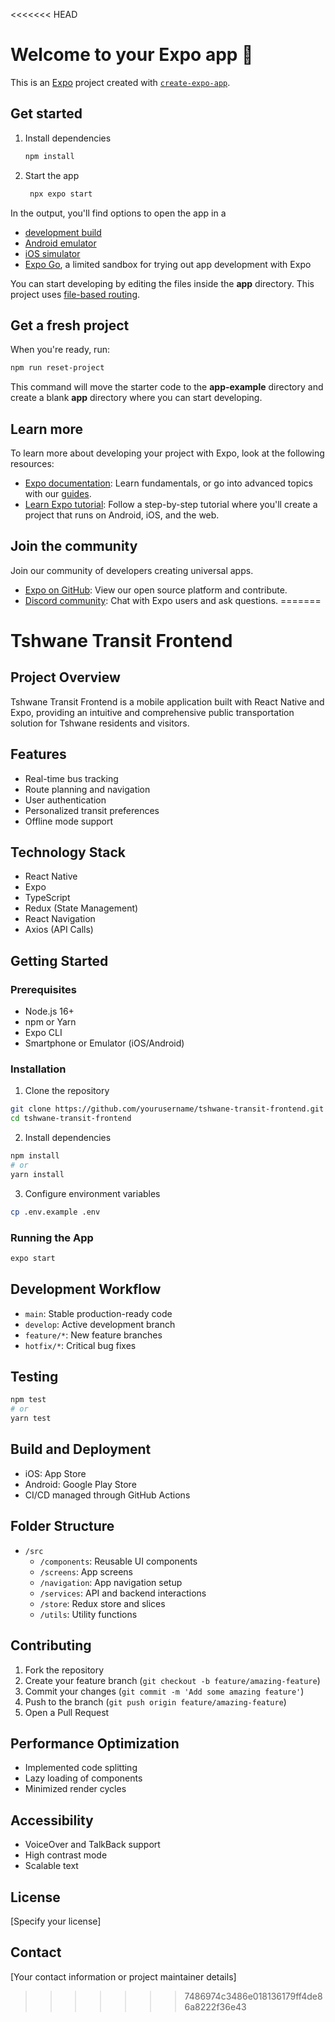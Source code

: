<<<<<<< HEAD
# Welcome to your Expo app 👋

This is an [Expo](https://expo.dev) project created with [`create-expo-app`](https://www.npmjs.com/package/create-expo-app).

## Get started

1. Install dependencies

   ```bash
   npm install
   ```

2. Start the app

   ```bash
    npx expo start
   ```

In the output, you'll find options to open the app in a

- [development build](https://docs.expo.dev/develop/development-builds/introduction/)
- [Android emulator](https://docs.expo.dev/workflow/android-studio-emulator/)
- [iOS simulator](https://docs.expo.dev/workflow/ios-simulator/)
- [Expo Go](https://expo.dev/go), a limited sandbox for trying out app development with Expo

You can start developing by editing the files inside the **app** directory. This project uses [file-based routing](https://docs.expo.dev/router/introduction).

## Get a fresh project

When you're ready, run:

```bash
npm run reset-project
```

This command will move the starter code to the **app-example** directory and create a blank **app** directory where you can start developing.

## Learn more

To learn more about developing your project with Expo, look at the following resources:

- [Expo documentation](https://docs.expo.dev/): Learn fundamentals, or go into advanced topics with our [guides](https://docs.expo.dev/guides).
- [Learn Expo tutorial](https://docs.expo.dev/tutorial/introduction/): Follow a step-by-step tutorial where you'll create a project that runs on Android, iOS, and the web.

## Join the community

Join our community of developers creating universal apps.

- [Expo on GitHub](https://github.com/expo/expo): View our open source platform and contribute.
- [Discord community](https://chat.expo.dev): Chat with Expo users and ask questions.
=======
# Tshwane Transit Frontend

## Project Overview
Tshwane Transit Frontend is a mobile application built with React Native and Expo, providing an intuitive and comprehensive public transportation solution for Tshwane residents and visitors.

## Features
- Real-time bus tracking
- Route planning and navigation
- User authentication
- Personalized transit preferences
- Offline mode support

## Technology Stack
- React Native
- Expo
- TypeScript
- Redux (State Management)
- React Navigation
- Axios (API Calls)

## Getting Started

### Prerequisites
- Node.js 16+
- npm or Yarn
- Expo CLI
- Smartphone or Emulator (iOS/Android)

### Installation
1. Clone the repository
```bash
git clone https://github.com/yourusername/tshwane-transit-frontend.git
cd tshwane-transit-frontend
```

2. Install dependencies
```bash
npm install
# or
yarn install
```

3. Configure environment variables
```bash
cp .env.example .env
```

### Running the App
```bash
expo start
```

## Development Workflow
- `main`: Stable production-ready code
- `develop`: Active development branch
- `feature/*`: New feature branches
- `hotfix/*`: Critical bug fixes

## Testing
```bash
npm test
# or
yarn test
```

## Build and Deployment
- iOS: App Store
- Android: Google Play Store
- CI/CD managed through GitHub Actions

## Folder Structure
- `/src`
  - `/components`: Reusable UI components
  - `/screens`: App screens
  - `/navigation`: App navigation setup
  - `/services`: API and backend interactions
  - `/store`: Redux store and slices
  - `/utils`: Utility functions

## Contributing
1. Fork the repository
2. Create your feature branch (`git checkout -b feature/amazing-feature`)
3. Commit your changes (`git commit -m 'Add some amazing feature'`)
4. Push to the branch (`git push origin feature/amazing-feature`)
5. Open a Pull Request

## Performance Optimization
- Implemented code splitting
- Lazy loading of components
- Minimized render cycles

## Accessibility
- VoiceOver and TalkBack support
- High contrast mode
- Scalable text

## License
[Specify your license]

## Contact
[Your contact information or project maintainer details]
>>>>>>> 7486974c3486e018136179ff4de86a8222f36e43
